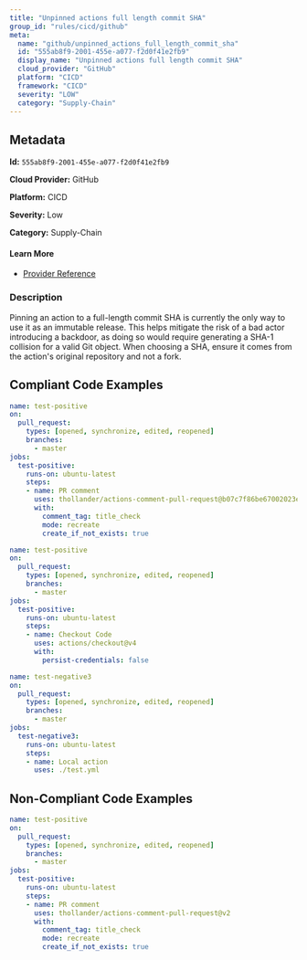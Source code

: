 ```yaml
---
title: "Unpinned actions full length commit SHA"
group_id: "rules/cicd/github"
meta:
  name: "github/unpinned_actions_full_length_commit_sha"
  id: "555ab8f9-2001-455e-a077-f2d0f41e2fb9"
  display_name: "Unpinned actions full length commit SHA"
  cloud_provider: "GitHub"
  platform: "CICD"
  framework: "CICD"
  severity: "LOW"
  category: "Supply-Chain"
---
```

## Metadata

**Id:** `555ab8f9-2001-455e-a077-f2d0f41e2fb9`

**Cloud Provider:** GitHub

**Platform:** CICD

**Severity:** Low

**Category:** Supply-Chain

#### Learn More

 - [Provider Reference](https://docs.github.com/en/actions/security-guides/security-hardening-for-github-actions#using-third-party-actions)

### Description

 Pinning an action to a full-length commit SHA is currently the only way to use it as an immutable release. This helps mitigate the risk of a bad actor introducing a backdoor, as doing so would require generating a SHA-1 collision for a valid Git object. When choosing a SHA, ensure it comes from the action's original repository and not a fork.


## Compliant Code Examples
```yaml
name: test-positive
on:
  pull_request:
    types: [opened, synchronize, edited, reopened]
    branches: 
      - master
jobs:
  test-positive:
    runs-on: ubuntu-latest
    steps:
    - name: PR comment
      uses: thollander/actions-comment-pull-request@b07c7f86be67002023e6cb13f57df3f21cdd3411
      with:
        comment_tag: title_check
        mode: recreate
        create_if_not_exists: true
```

```yaml
name: test-positive
on:
  pull_request:
    types: [opened, synchronize, edited, reopened]
    branches:
      - master
jobs:
  test-positive:
    runs-on: ubuntu-latest
    steps:
    - name: Checkout Code
      uses: actions/checkout@v4
      with:
        persist-credentials: false

```

```yaml
name: test-negative3
on:
  pull_request:
    types: [opened, synchronize, edited, reopened]
    branches:
      - master
jobs:
  test-negative3:
    runs-on: ubuntu-latest
    steps:
    - name: Local action
      uses: ./test.yml

```
## Non-Compliant Code Examples
```yaml
name: test-positive
on:
  pull_request:
    types: [opened, synchronize, edited, reopened]
    branches: 
      - master
jobs:
  test-positive:
    runs-on: ubuntu-latest
    steps:
    - name: PR comment
      uses: thollander/actions-comment-pull-request@v2
      with:
        comment_tag: title_check
        mode: recreate
        create_if_not_exists: true
```